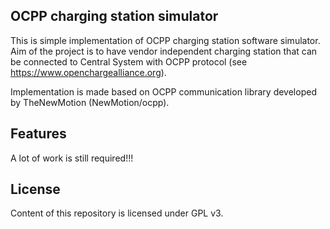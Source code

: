## OCPP charging station simulator
This is simple implementation of OCPP charging station software simulator. Aim of the project is to have vendor independent charging station that can be connected to Central System with OCPP protocol (see https://www.openchargealliance.org).

Implementation is made based on OCPP communication library developed by TheNewMotion (NewMotion/ocpp).

## Features

A lot of work is still required!!!

## License
Content of this repository is licensed under GPL v3.